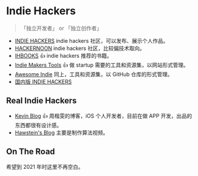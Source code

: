 # Indie Hackers
> 「独立开发者」 or 「独立创作者」

- [INDIE HACKERS](https://www.indiehackers.com/) indie hackers 社区，可以发布、展示个人作品。
- [HACKERNOON](https://hackernoon.com/) indie hackers 社区，比较偏技术取向。
- [IHBOOKS](https://www.ihbooks.com/) 👍 indie hackers 推荐的书籍。
- [Indie Makers Tools](https://www.indiemakers.tools/) 👍 做 startup 需要的工具和资源集，以网站形式管理。
- [Awesome Indie](https://github.com/mezod/awesome-indie) 同上，工具和资源集，以 GitHub 仓库的形式管理。
- [国内版 INDIE HACKERS](https://indiehackers.net/)

## Real Indie Hackers
- [Kevin Blog](https://zhowkev.in/) 👍 周楷雯的博客，iOS 个人开发者，目前在做 APP 开发，出品的东西都很有设计感。
- [Hawstein's Blog](http://hawstein.com/) 主要是制作算法视频。

## On The Road
希望到 2021 年时这里不再空白。